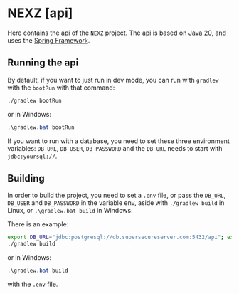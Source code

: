 # NEXZ [api]

Here contains the api of the `NEXZ` project.
The api is based on [Java 20](https://www.oracle.com/java/technologies/javase/20u-relnotes.html), and uses
the [Spring Framework](https://spring.io).

## Running the api

By default, if you want to just run in dev mode, you can run with `gradlew` with the `bootRun` with that command:

```bash
./gradlew bootRun
```

or in Windows:

```powershell
.\gradlew.bat bootRun
```

If you want to run with a database, you need to set these three environment
variables: `DB_URL`, `DB_USER`, `DB_PASSWORD`
and the `DB_URL` needs to start with `jdbc:yoursql://`.

## Building

In order to build the project, you need to set a `.env` file, or pass the `DB_URL`, `DB_USER` and `DB_PASSWORD`
in the variable env, aside with `./gradlew build` in Linux, or `.\gradlew.bat build` in Windows.

There is an example:

```bash
export DB_URL="jdbc:postgresql://db.supersecureserver.com:5432/api"; export DB_USER="spring"; export DB_PASSWORD="MyPassword"; 
./gradlew build
```

or in Windows:

```powershell
.\gradlew.bat build
```

with the `.env` file.